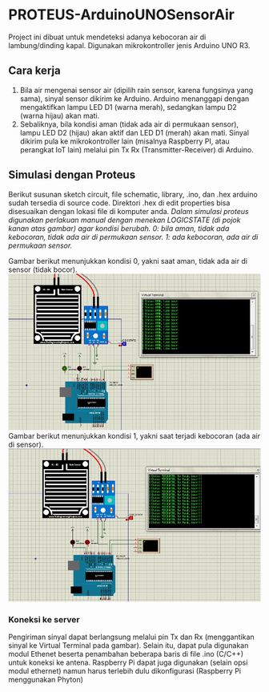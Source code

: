 # PROTEUS-ArduinoUNOSensorAir
Project ini dibuat untuk mendeteksi adanya kebocoran air di lambung/dinding kapal. Digunakan mikrokontroller jenis Arduino UNO R3.
## Cara kerja
1. Bila air mengenai sensor air (dipilih rain sensor, karena fungsinya yang sama), sinyal sensor dikirim ke Arduino. Arduino menanggapi dengan mengaktifkan lampu LED D1 (warna merah), sedangkan lampu D2 (warna hijau) akan mati. 
2. Sebaliknya, bila kondisi aman (tidak ada air di permukaan sensor), lampu LED D2 (hijau) akan aktif dan LED D1 (merah) akan mati. Sinyal dikirim pula ke mikrokontroller lain (misalnya Raspberry PI, atau perangkat IoT lain) melalui pin Tx Rx (Transmitter-Receiver) di Arduino.
## Simulasi dengan Proteus
Berikut susunan sketch circuit, file schematic, library, .ino, dan .hex arduino sudah tersedia di source code. Direktori .hex di edit properties bisa disesuaikan dengan lokasi file di komputer anda.
*Dalam simulasi proteus digunakan perlakuan manual dengan menekan LOGICSTATE (di pojok kanan atas gambar) agar kondisi berubah. 0: bila aman, tidak ada kebocoran, tidak ada air di permukaan sensor. 1: ada kebocoran, ada air di permukaan sensor.* 

Gambar berikut menunjukkan kondisi 0, yakni saat aman, tidak ada air di sensor (tidak bocor).
![Sketch](/images/schematics_aman.JPG)
Gambar berikut menunjukkan kondisi 1, yakni saat terjadi kebocoran (ada air di sensor).
![Sketch](/images/schematics_bocor.JPG)

### Koneksi ke server
Pengiriman sinyal dapat berlangsung melalui pin Tx dan Rx (menggantikan sinyal ke Virtual Terminal pada gambar). Selain itu, dapat pula digunakan modul Ethenet beserta penambahan beberapa baris di file .ino (C/C++) untuk koneksi ke antena. Raspberry Pi dapat juga digunakan (selain opsi modul ethernet) namun harus terlebih dulu dikonfigurasi (Raspberry Pi menggunakan Phyton)
 
